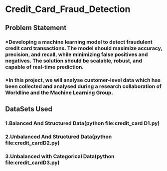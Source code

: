 # Credit_Card_Fraud_Detection
## Problem Statement
### *Developing a machine learning model to detect fraudulent credit card transactions. The model should maximize accuracy, precision, and recall, while minimizing false positives and negatives. The solution should be scalable, robust, and capable of real-time prediction.
### *In this project, we will analyse customer-level data which has been collected and analysed during a research collaboration of Worldline and the Machine Learning Group.
## DataSets Used
### 1.Balanced And Structured Data(python file:credit_card D1.py)
### 2.Unbalanced And Structured Data(python file:credit_cardD2.py)
### 3.Unbalanced with Categorical Data(python file:credit_cardD3.py)

